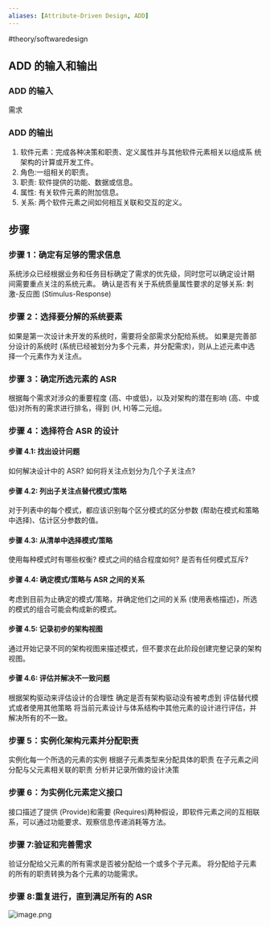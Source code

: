 ```yaml
---
aliases: [Attribute-Driven Design, ADD]
---
```

#theory/softwaredesign 

## ADD 的输入和输出
### ADD 的输入
需求

### ADD 的输出
1. 软件元素：完成各种决策和职责、定义属性并与其他软件元素相关以组成系 统架构的计算或开发工件。
2. 角色:一组相关的职责。
3. 职责: 软件提供的功能、数据或信息。
4. 属性: 有关软件元素的附加信息。
5. 关系: 两个软件元素之间如何相互关联和交互的定义。

## 步骤
### 步骤 1：确定有足够的需求信息
系统涉众已经根据业务和任务目标确定了需求的优先级，同时您可以确定设计期
间需要重点关注的系统元素。 
确认是否有关于系统质量属性要求的足够关系: 刺激-反应图 (Stimulus-Response)

### 步骤 2：选择要分解的系统要素
如果是第一次设计未开发的系统时，需要将全部需求分配给系统。
如果是完善部分设计的系统时 (系统已经被划分为多个元素，并分配需求)，则从上述元素中选择一个元素作为关注点。

### 步骤 3：确定所选元素的 ASR
根据每个需求对涉众的重要程度 (高、中或低)，以及对架构的潜在影响 (高、中或低)对所有的需求进行排名，得到 (H, H)等二元组。

### 步骤 4：选择符合 ASR 的设计
#### 步骤 4.1: 找出设计问题
如何解决设计中的 ASR? 如何将关注点划分为几个子关注点?

#### 步骤 4.2: 列出子关注点替代模式/策略 
对于列表中的每个模式，都应该识别每个区分模式的区分参数 (帮助在模式和策略中选择)、估计区分参数的值。

#### 步骤 4.3: 从清单中选择模式/策略 
使用每种模式时有哪些权衡? 模式之间的结合程度如何? 是否有任何模式互斥?

#### 步骤 4.4: 确定模式/策略与 ASR 之间的关系 
考虑到目前为止确定的模式/策略，并确定他们之间的关系 (使用表格描述)，所选
的模式的组合可能会构成新的模式。

#### 步骤 4.5: 记录初步的架构视图 
通过开始记录不同的架构视图来描述模式，但不要求在此阶段创建完整记录的架构视图。

#### 步骤 4.6: 评估并解决不一致问题
根据架构驱动来评估设计的合理性
确定是否有架构驱动没有被考虑到
评估替代模式或者使用其他策略 将当前元素设计与体系结构中其他元素的设计进行评估，并解决所有的不一致。

### 步骤 5：实例化架构元素并分配职责
实例化每一个所选的元素的实例 
根据子元素类型来分配具体的职责 
在子元素之间分配与父元素相关联的职责
分析并记录所做的设计决策

### 步骤 6：为实例化元素定义接口
接口描述了提供 (Provide)和需要 (Requires)两种假设，即软件元素之间的互相联系，可以通过功能要求、观察信息传递消耗等方法。

### 步骤 7:验证和完善需求
验证分配给父元素的所有需求是否被分配给一个或多个子元素。 
将分配给子元素的所有的职责转换为各个元素的功能需求。

### 步骤 8:重复进行，直到满足所有的 ASR
![image.png](https://typora-tes.oss-cn-shanghai.aliyuncs.com/picgo/20230511215027.png)

